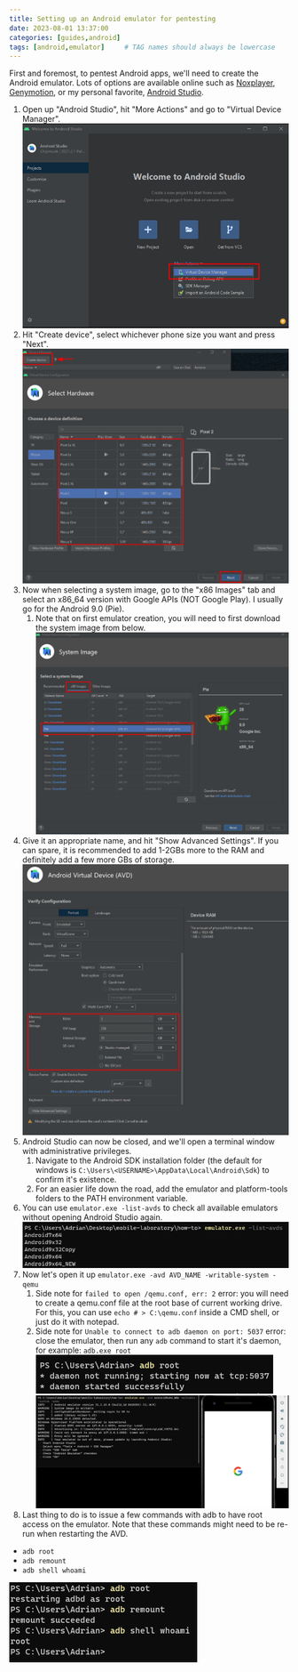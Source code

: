 ```yaml
---
title: Setting up an Android emulator for pentesting
date: 2023-08-01 13:37:00
categories: [guides,android]
tags: [android,emulator]     # TAG names should always be lowercase
---
```

First and foremost, to pentest Android apps, we'll need to create the Android emulator. Lots of options are available online such as [Noxplayer](https://www.bignox.com/), [Genymotion](https://www.genymotion.com/), or my personal favorite, [Android Studio](https://developer.android.com/studio). 
1. Open up "Android Studio", hit "More Actions" and go to "Virtual Device Manager".
![Opening the VDM in Android Studio](/assets/images/Opening%20the%20VDM%20in%20Android%20Studio.png)
2. Hit "Create device", select whichever phone size you want and press "Next".
![Create emulator part 1](/assets/images/Create%20emulator%20part%201.png)
3. Now when selecting a system image, go to the "x86 Images" tab and select an x86_64 version with Google APIs (NOT Google Play). I usually go for the Android 9.0 (Pie).
	1. Note that on first emulator creation, you will need to first download the system image from below.
![Create emulator part 2](/assets/images/Create%20emulator%20part%202.png)
4. Give it an appropriate name, and hit "Show Advanced Settings". If you can spare, it is recommended to add 1-2GBs more to the RAM and definitely add a few more GBs of storage.
![Create emulator part 3](/assets/images/Create%20emulator%20part%203.png)
 5. Android Studio can now be closed, and we'll open a terminal window with administrative privileges. 
	 1. Navigate to the Android SDK installation folder (the default for windows is `C:\Users\<USERNAME>\AppData\Local\Android\Sdk`) to confirm it's existence. 
	 2. For an easier life down the road, add the emulator and platform-tools folders to the PATH environment variable.
6. You can use `emulator.exe -list-avds` to check all available emulators without opening Android Studio again.
![Listing AVDs with emulator.exe](/assets/images/Listing%20AVDs%20with%20emulator.exe.png)
7. Now let's open it up `emulator.exe -avd AVD_NAME -writable-system -qemu`
	1. Side note for `failed to open /qemu.conf, err: 2` error: you will need to create a qemu.conf file at the root base of current working drive. For this, you can use `echo # > C:\qemu.conf` inside a CMD shell, or just do it with notepad.
	2. Side note for `Unable to connect to adb daemon on port: 5037` error: close the emulator, then run any `adb` command to start it's daemon, for example: `adb.exe root`![Start ADB daemon](/assets/images/Start%20ADB%20daemon.png)
![Opening newly created emulator](/assets/images/Opening%20newly%20created%20emulator.png)
8. Last thing to do is to issue a few commands with adb to have root access on the emulator. Note that these commands might need to be re-run when restarting the AVD.
- `adb root`
- `adb remount`
- `adb shell whoami`

![Gain root access on device](/assets/images/Gain%20root%20access%20on%20device.png)